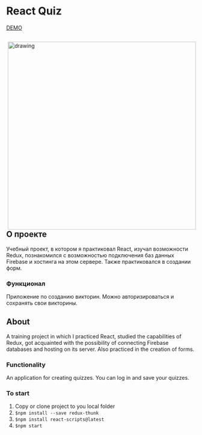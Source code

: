 # React Quiz

[DEMO](https://react-quiz-5b901.web.app/)

<div>

<img align="right" src="https://user-images.githubusercontent.com/28097002/172062867-431a476f-5761-48da-a85b-59f41446d666.png" alt="drawing" width="500"/>
    <p align="left">

## О проекте
      
Учебный проект, в котором я практиковал React, изучал возможности Redux, познакомился с возможностью подключения баз данных Firebase и хостинга на этом сервере.
Также практиковался в создании форм.

### Функционал
Приложение по созданию викторин. Можно авторизироваться и сохранять свои викторины. 
    </p>

  <div>

## About
A training project in which I practiced React, studied the capabilities of Redux, got acquainted with the possibility of connecting Firebase databases and hosting on its server.
Also practiced in the creation of forms.

### Functionality
An application for creating quizzes. You can log in and save your quizzes.

### To start
1) Copy or clone project to you local folder
2) `$npm install --save redux-thunk`
3) `$npm install react-scripts@latest`
4) `$npm start`

  </div>
  </div>
